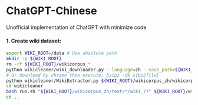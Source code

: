 # ChatGPT-Chinese
Unofficial implementation of ChatGPT with minimize code

#### 1. Create wiki dataset:

```bash
export WIKI_ROOT=/data # Use absolute path
mkdir -p ${WIKI_ROOT}
rm -rf ${WIKI_ROOT}/wikicorpus_*
python wikicleaner/wiki_downloader.py --language=zh --save_path=${WIKI_ROOT}
# Or download by chrome then execute: bzip2 -dk ${bz2file}
python wikicleaner/WikiExtractor.py ${WIKI_ROOT}/wikicorpus_zh/wikicorpus_zh.xml -o ${WIKI_ROOT}/wikicorpus_zh/text
cd wikicleaner
bash run.sh "${WIKI_ROOT}/wikicorpus_zh/text/*/wiki_??" ${WIKI_ROOT}/wikicorpus_zh/results
cd ..
```
